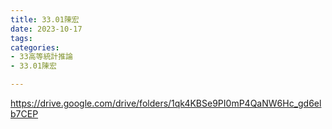 ```yaml
---
title: 33.01陳宏
date: 2023-10-17
tags: 
categories:
- 33高等統計推論
- 33.01陳宏

---
```

https://drive.google.com/drive/folders/1qk4KBSe9PI0mP4QaNW6Hc_gd6elb7CEP

